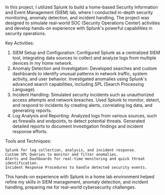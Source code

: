 In this project, I utilized Splunk to build a home-based Security Information and Event Management (SIEM) lab, where I conducted in-depth security monitoring, anomaly detection, and incident handling. The project was designed to simulate real-world SOC (Security Operations Center) activities and develop hands-on experience with Splunk's powerful capabilities in security operations.

Key Activities:
    
  1. SIEM Setup and Configuration: Configured Splunk as a centralized SIEM tool, integrating data sources to collect and analyze logs from multiple devices in my home network.
  2. Anomaly Detection and Investigation: Developed searches and custom dashboards to identify unusual patterns in network traffic, system activity, and user behavior. Investigated anomalies using Splunk's advanced search capabilities, including SPL (Search Processing Language).
  3. Incident Handling: Simulated security incidents such as unauthorized access attempts and network breaches. Used Splunk to monitor, detect, and respond to incidents by creating alerts, correlating log data, and generating reports.
  4. Log Analysis and Reporting: Analyzed logs from various sources, such as firewalls and endpoints, to detect potential threats. Generated detailed reports to document investigation findings and incident response efforts.

Tools and Techniques:

    Splunk for log collection, analysis, and incident response.
    Custom SPL Queries to monitor and filter anomalies.
    Alerts and Dashboards for real-time monitoring and quick threat identification.
    Incident Response Procedures to handle detected security events.

This hands-on experience with Splunk in a home lab environment helped refine my skills in SIEM management, anomaly detection, and incident handling, preparing me for real-world cybersecurity challenges.
